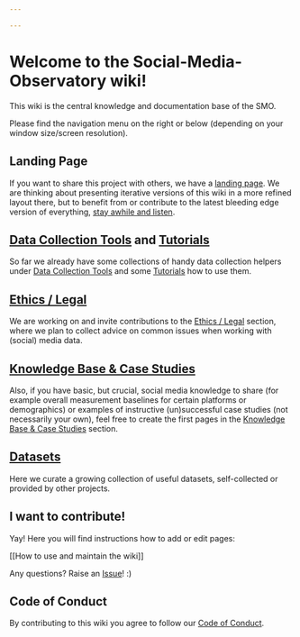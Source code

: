 ```yaml
---

---
```

# Welcome to the Social-Media-Observatory wiki!

This wiki is the central knowledge and documentation base of the SMO. 

Please find the navigation menu on the right or below (depending on your window size/screen resolution).

## Landing Page


If you want to share this project with others, we have a [landing page](https://leibniz-hbi.github.io/SMO). We are thinking about presenting iterative versions of this wiki in a more refined layout there, but to benefit from or contribute to the latest bleeding edge version of everything, [stay awhile and listen](https://www.youtube.com/watch?v=tAVVy_x3Erg).

## [Data Collection Tools](https://github.com/Leibniz-HBI/Social-Media-Observatory/wiki/Data-Collection-Tools) and [Tutorials](https://github.com/Leibniz-HBI/Social-Media-Observatory/wiki/Tutorials)


So far we already have some collections of handy data collection helpers under [Data Collection Tools](https://github.com/Leibniz-HBI/Social-Media-Observatory/wiki/Data-Collection-Tools) and some [Tutorials](https://github.com/Leibniz-HBI/Social-Media-Observatory/wiki/Tutorials) how to use them.

## [Ethics / Legal](https://github.com/Leibniz-HBI/Social-Media-Observatory/wiki/Ethics---Legal)


We are working on and invite contributions to the [Ethics / Legal](https://github.com/Leibniz-HBI/Social-Media-Observatory/wiki/Ethics---Legal) section, where we plan to collect advice on common issues when working with (social) media data.

## [Knowledge Base & Case Studies](https://github.com/Leibniz-HBI/Social-Media-Observatory/wiki/Knowledge-Base-%26amp%3B-Case-Studies)


Also, if you have basic, but crucial, social media knowledge to share (for example overall measurement baselines for certain platforms or demographics) or examples of instructive (un)successful case studies (not necessarily your own), feel free to create the first pages in the [Knowledge Base & Case Studies](https://github.com/Leibniz-HBI/Social-Media-Observatory/wiki/Knowledge-Base-%26amp%3B-Case-Studies) section.

## [Datasets](https://github.com/Leibniz-HBI/Social-Media-Observatory/wiki/Datasets)


Here we curate a growing collection of useful datasets, self-collected or provided by other projects.

## I want to contribute!

Yay! Here you will find instructions how to add or edit pages:

[[How to use and maintain the wiki]]

Any questions? Raise an [Issue](https://github.com/Leibniz-HBI/Social-Media-Observatory/issues)! :)

## Code of Conduct

By contributing to this wiki you agree to follow our [Code of Conduct](CODE_OF_CONDUCT.md).
